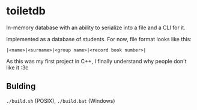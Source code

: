 # toiletdb

In-memory database with an ability to serialize into a file and a CLI for it.

Implemented as a database of students. For now, file format looks like this:
```
|<name>|<surname>|<group name>|<record book number>|
```

As this was my first project in C++, I finally understand why people don't like it :3c

## Bulding

`./build.sh` (POSIX), `./build.bat` (Windows)
